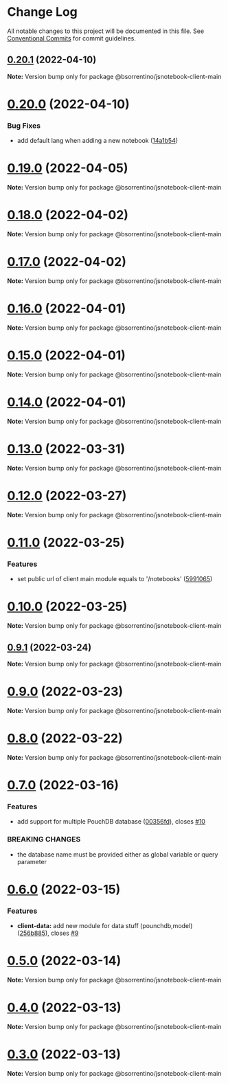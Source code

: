 # Change Log

All notable changes to this project will be documented in this file.
See [Conventional Commits](https://conventionalcommits.org) for commit guidelines.

## [0.20.1](https://github.com/bsorrentino/js-notebook/compare/v0.20.0...v0.20.1) (2022-04-10)

**Note:** Version bump only for package @bsorrentino/jsnotebook-client-main





# [0.20.0](https://github.com/bsorrentino/js-notebook/compare/v0.19.0...v0.20.0) (2022-04-10)


### Bug Fixes

* add default lang when adding a new notebook ([14a1b54](https://github.com/bsorrentino/js-notebook/commit/14a1b54a03d9ecb1871f347f0481573363806978))





# [0.19.0](https://github.com/bsorrentino/js-notebook/compare/v0.18.0...v0.19.0) (2022-04-05)

**Note:** Version bump only for package @bsorrentino/jsnotebook-client-main





# [0.18.0](https://github.com/bsorrentino/js-notebook/compare/v0.17.0...v0.18.0) (2022-04-02)

**Note:** Version bump only for package @bsorrentino/jsnotebook-client-main





# [0.17.0](https://github.com/bsorrentino/js-notebook/compare/v0.16.0...v0.17.0) (2022-04-02)

**Note:** Version bump only for package @bsorrentino/jsnotebook-client-main





# [0.16.0](https://github.com/bsorrentino/js-notebook/compare/v0.15.0...v0.16.0) (2022-04-01)

**Note:** Version bump only for package @bsorrentino/jsnotebook-client-main





# [0.15.0](https://github.com/bsorrentino/js-notebook/compare/v0.14.0...v0.15.0) (2022-04-01)

**Note:** Version bump only for package @bsorrentino/jsnotebook-client-main





# [0.14.0](https://github.com/bsorrentino/js-notebook/compare/v0.13.0...v0.14.0) (2022-04-01)

**Note:** Version bump only for package @bsorrentino/jsnotebook-client-main





# [0.13.0](https://github.com/bsorrentino/js-notebook/compare/v0.12.0...v0.13.0) (2022-03-31)

**Note:** Version bump only for package @bsorrentino/jsnotebook-client-main





# [0.12.0](https://github.com/bsorrentino/js-notebook/compare/v0.11.0...v0.12.0) (2022-03-27)

**Note:** Version bump only for package @bsorrentino/jsnotebook-client-main





# [0.11.0](https://github.com/bsorrentino/js-notebook/compare/v0.10.0...v0.11.0) (2022-03-25)


### Features

* set public url of  client main module equals to '/notebooks' ([5991065](https://github.com/bsorrentino/js-notebook/commit/599106559574d4b1a27cf7eba1ea3257c72a2158))





# [0.10.0](https://github.com/bsorrentino/js-notebook/compare/v0.9.1...v0.10.0) (2022-03-25)

**Note:** Version bump only for package @bsorrentino/jsnotebook-client-main





## [0.9.1](https://github.com/bsorrentino/js-notebook/compare/v0.9.0...v0.9.1) (2022-03-24)

**Note:** Version bump only for package @bsorrentino/jsnotebook-client-main





# [0.9.0](https://github.com/bsorrentino/js-notebook/compare/v0.8.0...v0.9.0) (2022-03-23)

**Note:** Version bump only for package @bsorrentino/jsnotebook-client-main





# [0.8.0](https://github.com/bsorrentino/js-notebook/compare/v0.7.0...v0.8.0) (2022-03-22)

**Note:** Version bump only for package @bsorrentino/jsnotebook-client-main





# [0.7.0](https://github.com/bsorrentino/js-notebook/compare/v0.6.0...v0.7.0) (2022-03-16)


### Features

* add support for multiple PouchDB database ([00356fd](https://github.com/bsorrentino/js-notebook/commit/00356fd7f1f42ad094202fce2cd5f3341d03e2fc)), closes [#10](https://github.com/bsorrentino/js-notebook/issues/10)


### BREAKING CHANGES

* the database name must be provided either as global variable or query parameter





# [0.6.0](https://github.com/bsorrentino/js-notebook/compare/v0.5.2...v0.6.0) (2022-03-15)


### Features

* **client-data:** add new module for data stuff (pounchdb,model) ([256b885](https://github.com/bsorrentino/js-notebook/commit/256b885b300278e4eff8ae94a3068ee68a56fedc)), closes [#9](https://github.com/bsorrentino/js-notebook/issues/9)





# [0.5.0](https://github.com/bsorrentino/js-notebook/compare/v0.4.10...v0.5.0) (2022-03-14)

**Note:** Version bump only for package @bsorrentino/jsnotebook-client-main





# [0.4.0](https://github.com/bsorrentino/js-notebook/compare/v0.2.3...v0.4.0) (2022-03-13)

**Note:** Version bump only for package @bsorrentino/jsnotebook-client-main





# [0.3.0](https://github.com/bsorrentino/js-notebook/compare/v0.2.3...v0.3.0) (2022-03-13)

**Note:** Version bump only for package @bsorrentino/jsnotebook-client-main

